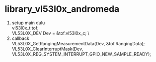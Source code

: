 ﻿# library_vl53l0x_andromeda
1. setup main dulu \
vl53l0x_t tof; \
VL53L0X_DEV    Dev = &tof.vl53l0x_c; \
2. callback \
VL53L0X_GetRangingMeasurementData(Dev, &tof.RangingData); \
VL53L0X_ClearInterruptMask(Dev, VL53L0X_REG_SYSTEM_INTERRUPT_GPIO_NEW_SAMPLE_READY);
